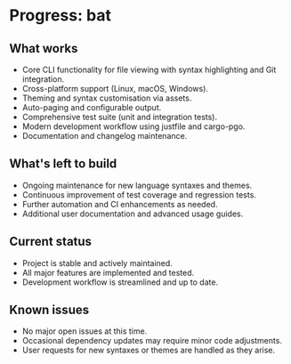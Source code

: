 # Progress: bat

## What works
- Core CLI functionality for file viewing with syntax highlighting and Git integration.
- Cross-platform support (Linux, macOS, Windows).
- Theming and syntax customisation via assets.
- Auto-paging and configurable output.
- Comprehensive test suite (unit and integration tests).
- Modern development workflow using justfile and cargo-pgo.
- Documentation and changelog maintenance.

## What's left to build
- Ongoing maintenance for new language syntaxes and themes.
- Continuous improvement of test coverage and regression tests.
- Further automation and CI enhancements as needed.
- Additional user documentation and advanced usage guides.

## Current status
- Project is stable and actively maintained.
- All major features are implemented and tested.
- Development workflow is streamlined and up to date.

## Known issues
- No major open issues at this time.
- Occasional dependency updates may require minor code adjustments.
- User requests for new syntaxes or themes are handled as they arise.